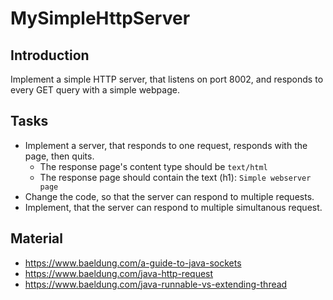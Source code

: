 # MySimpleHttpServer

## Introduction

Implement a simple HTTP server, that listens on port 8002, and responds to every GET query with a simple webpage.

## Tasks

- Implement a server, that responds to one request, responds with the page, then quits.
  - The response page's content type should be `text/html`
  - The response page should contain the text (h1): `Simple webserver page`
- Change the code, so that the server can respond to multiple requests.
- Implement, that the server can respond to multiple simultanous request.

## Material

- https://www.baeldung.com/a-guide-to-java-sockets
- https://www.baeldung.com/java-http-request
- https://www.baeldung.com/java-runnable-vs-extending-thread